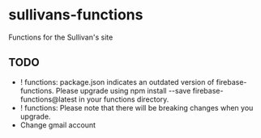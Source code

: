 # sullivans-functions
Functions for the Sullivan's site

## TODO

- !  functions: package.json indicates an outdated version of firebase-functions. Please upgrade using npm install --save firebase-functions@latest in your functions directory.
- !  functions: Please note that there will be breaking changes when you upgrade.
- Change gmail account

